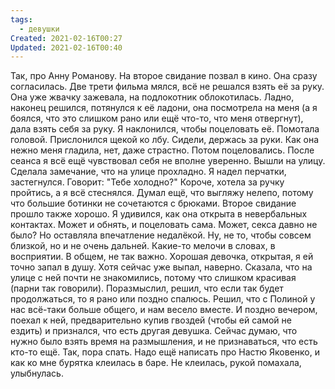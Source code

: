 ```yaml
---
tags:
  - девушки
Created: 2021-02-16T00:27
Updated: 2021-02-16T00:40
---
```

Так, про Анну Романову. На второе свидание позвал в кино. Она сразу согласилась. Две трети фильма мялся, всё не решался взять её за руку. Она уже жвачку зажевала, на подлокотник облокотилась. Ладно, наконец решился, потянулся к её ладони, она посмотрела на меня (а я боялся, что это слишком рано или ещё что-то, что меня отвергнут), дала взять себя за руку. Я наклонился, чтобы поцеловать её. Помотала головой. Прислонился щекой ко лбу. Сидели, держась за руки. Как она нежно меня гладила, нет, даже страстно. Потом поцеловались.
После сеанса я всё ещё чувствовал себя не вполне уверенно. Вышли на улицу. Сделала замечание, что на улице прохладно.
Я надел перчатки, застегнулся. Говорит: "Тебе холодно?" Короче, хотела за ручку пройтись, а я всё стеснялся. Думал ещё, что выгляжу нелепо, потому что большие ботинки не сочетаются с брюками.
Второе свидание прошло также хорошо. Я удивился, как она открыта в невербальных контактах. Может и обнять, и поцеловать сама. Может, секса давно не было?
Но оставляла впечатление недалёкой. Ну, не то, чтобы совсем близкой, но и не очень дальней. Какие-то мелочи в словах, в восприятии. В общем, не так важно.
Хорошая девочка, открытая, я ей точно запал в душу. Хотя сейчас уже выпал, наверно.
Сказала, что на улице с ней почти не знакомились, потому что слишком красивая (парни так говорили).
Поразмыслил, решил, что если так будет продолжаться, то я рано или поздно спалюсь. Решил, что с Полиной у нас всё-таки больше общего, и нам весело вместе. И поздно вечером, поехал к ней, предварительно купив гвоздей (чтобы ей самой не ездить) и признался, что есть другая девушка. Сейчас думаю, что нужно было взять время на размышления, и не признаваться, что есть кто-то ещё.
Так, пора спать. Надо ещё написать про Настю Яковенко, и как ко мне бурятка клеилась в баре. Не клеилась, рукой помахала, улыбнулась.